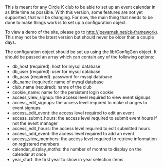 This is meant for any Circle K club to be able to set up an event calendar in
as little time as possible.  With this version, some features are not yet
supported, that will be changing.  For now, the main thing that needs to be
done to make things work is to set up a configuration object.

To view a demo of the site, please go to http://jpevarnek.net/ck-framework/.
This may not be the latest version but should never be older than a couple
days.

The configuration object should be set up using the lib/ConfigGen object.  It
should be passed an array which can contain any of the following options:

*  db_host (required): host for mysql database
*  db_user (required): user for mysql database
*  db_pass (required): password for mysql database
*  db_name (required): name of mysql database
*  club_name (required): name of the club
*  cookie_name: name for the persistent login cookie
*  access_view_signup: the access level required to view event signups
*  access_edit_signups: the access level required to make changes to event
   signups
*  access_edit_event: the access level required to edit an event
*  access_submit_hours: the access level required to submit event hours if not
   the event manager
*  access_edit_hours: the access level required to edit submitted hours
*  access_add_event: the access level required to add an event
*  access_view_members: the access level required to retrieve information on
   registered members
*  calendar_display_moths: the number of months to display on the calendar at once
*  year_start: the first year to show in year selection items
